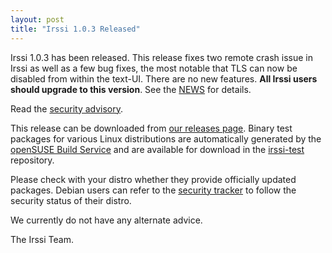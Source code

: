 ```yaml
---
layout: post
title: "Irssi 1.0.3 Released"
---
```


Irssi 1.0.3 has been released. This release fixes two remote crash issue
in Irssi as well as a few bug fixes, the most notable that TLS can now be disabled from within the text-UI. There are no new features. **All Irssi users should upgrade to this version**. See the
[NEWS](/NEWS/#news-v1-0-3) for
details.

Read the [security advisory](/security/html/irssi_sa_2017_06).


This release can be downloaded from [our releases
page](/NEWS/#news-v1-0-3). Binary test packages
for various Linux distributions are automatically generated by the
[openSUSE Build Service](https://build.opensuse.org/) and are
available for download in the
[irssi-test](https://software.opensuse.org/download.html?project=home:ailin_nemui:irssi-test;package=irssi)
repository.

Please check with your distro whether they provide officially updated
packages. Debian users can refer to the [security tracker](https://security-tracker.debian.org/tracker/source-package/irssi)
to follow the security status of their distro.

We currently do not have any alternate advice.

The Irssi Team.
